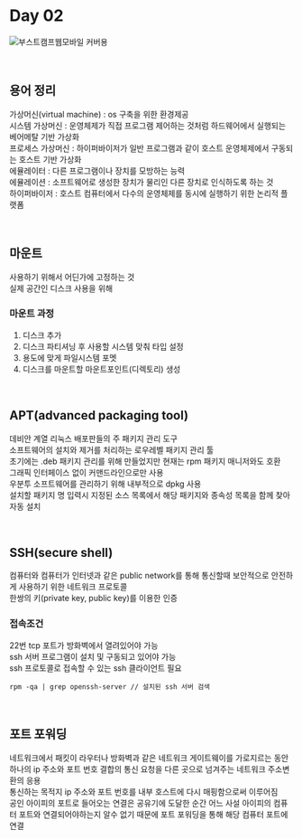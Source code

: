 # Day 02

![부스트캠프웹모바일 커버용](https://github.com/user-attachments/assets/e6eaaf1a-32d9-4bdc-b932-e7e4b689688d)

<br>

## 용어 정리  
가상머신(virtual machine) : os 구축을 위한 환경제공  
시스템 가상머신 : 운영체제가 직접 프로그램 제어하는 것처럼 하드웨어에서 실행되는 베어메탈 기반 가상화  
프로세스 가상머신 : 하이퍼바이저가 일반 프로그램과 같이 호스트 운영체제에서 구동되는 호스트 기반 가상화  
에뮬레이터 : 다른 프로그램이나 장치를 모방하는 능력  
에뮬레이션 : 소프트웨어로 생성한 장치가 물리인 다른 장치로 인식하도록 하는 것  
하이퍼바이저 : 호스트 컴퓨터에서 다수의 운영체제를 동시에 실행하기 위한 논리적 플랫폼  

<br>

## 마운트
사용하기 위해서 어딘가에 고정하는 것  
실제 공간인 디스크 사용을 위해  

### 마운트 과정
1. 디스크 추가  
2. 디스크 파티셔닝 후 사용할 시스템 맞춰 타입 설정  
3. 용도에 맞게 파일시스템 포멧  
4. 디스크를 마운트할 마운트포인트(디렉토리) 생성  

<br>

## APT(advanced packaging tool)
데비안 계열 리눅스 배포판들의 주 패키지 관리 도구  
소프트웨어의 설치와 제거를 처리하는 로우레벨 패키지 관리 툴  
초기에는 .deb 패키지 관리를 위해 만들었지만 현재는 rpm 패키지 매니저와도 호환  
그래픽 인터페이스 없이 커맨드라인으로만 사용  
우분투 소프트웨어를 관리하기 위해 내부적으로 dpkg 사용  
설치할 패키지 명 입력시 지정된 소스 목록에서 해당 패키지와 종속성 목록을 함께 찾아 자동 설치  

<br>

## SSH(secure shell)  
컴퓨터와 컴퓨터가 인터넷과 같은 public network를 통해 통신할때 보안적으로 안전하게 사용하기 위한 네트워크 프로토콜  
한쌍의 키(private key, public key)를 이용한 인증  

### 접속조건  
22번 tcp 포트가 방화벽에서 열려있어야 가능  
ssh 서버 프로그램이 설치 및 구동되고 있어야 가능  
ssh 프로토콜로 접속할 수 있는 ssh 클라이언트 필요  

````
rpm -qa | grep openssh-server // 설치된 ssh 서버 검색
````

<br>

## 포트 포워딩
네트워크에서 패킷이 라우터나 방화벽과 같은 네트워크 게이트웨이를 가로지르는 동안 하나의 ip 주소와 포트 번호 결합의 통신 요청을 다른 곳으로 넘겨주는 네트워크 주소변환의 응용  
통신하는 목적지 ip 주소와 포트 번호를 내부 호스트에 다시 매핑함으로써 이루어짐  
공인 아이피의 포트로 들어오는 연결은 공유기에 도달한 순간 어느 사설 아이피의 컴퓨터 포트와 연결되어야하는지 알수 없기 때문에 포트 포워딩을 통해 해당 컴퓨터 포트에 연결  

<br>
